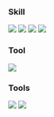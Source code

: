 ### Skill
<img src="https://img.shields.io/badge/HTML5-#E34F26?style=for-the-badge&logo=HTML5&logoColor=white"/>
<img src="https://img.shields.io/badge/CSS3-#1572B6?style=for-the-badge&logo=CSS3&logoColor=white"/>
<img src="https://img.shields.io/badge/JavaScript-#F7DF1E?style=for-the-badge&logo=JavaScript&logoColor=white"/>
<img src="https://img.shields.io/badge/React-#61DAFB?style=for-the-badge&logo=React&logoColor=white"/>

### Tool
<img src="https://img.shields.io/badge/TypeScript-#3178C6?style=for-the-badge&logo=TypeScript&logoColor=white"/>

### Tools
<img src="https://img.shields.io/badge/Eclipse IDE-#2C2255?style=for-the-badge&logo=Eclipse IDE&logoColor=white"/>

<img src="https://img.shields.io/badge/뱃지레이블-배경색?style=for-the-badge&logo=로고&logoColor=white"/>

<!--
<img src="https://img.shields.io/badge/뱃지레이블-배경색?style=for-the-badge&logo=로고&logoColor=white"/>
**jihye0526/jihye0526** is a ✨ _special_ ✨ repository because its `README.md` (this file) appears on your GitHub profile.

Here are some ideas to get you started:

- 🔭 I’m currently working on ...
- 🌱 I’m currently learning ...
- 👯 I’m looking to collaborate on ...
- 🤔 I’m looking for help with ...
- 💬 Ask me about ...
- 📫 How to reach me: ...
- 😄 Pronouns: ...
- ⚡ Fun fact: ...
-->
